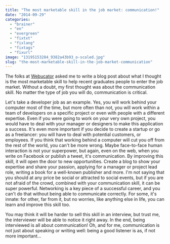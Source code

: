 ```yaml
---
title: "The most marketable skill in the job market: communication!"
date: "2014-09-29"
categories: 
  - "brainer"
  - "en"
  - "evergreen"
  - "fixtxt"
  - "fixlang"
  - "fixtags"
  - "fixurl"
image: "13195153284_9382a43b93_o-scaled.jpg"
slug: "the-most-marketable-skill-in-the-job-market-communication"
---
```


The folks at [Webucator](https://www.webucator.com/ "Webucator website") asked me to write a blog post about what I thought is the most marketable skill to help recent graduates people to enter the job market. Without a doubt, my first thought was about the communication skill. No matter the type of job you will do, communication is critical.

Let's take a developer job as an example. Yes, you will work behind your computer most of the time, but more often than not, you will work within a team of developers on a specific project or even with people with a different expertise. Even if you were going to work on your very own project, you would have to deal with your manager or designers to make this application a success. It's even more important if you decide to create a startup or go as a freelancer: you will have to deal with potential customers, or employees. If you think that working behind a computer will cut you off from the rest of the world, you can't be more wrong. Maybe face-to-face human interaction is not your superpower, but again, even on the web, when you write on Facebook or publish a tweet, it's communication. By improving this skill, it will open the door to new opportunities. Create a blog to show your expertise and share your passion, applying for a manager or project lead role, writing a book for a well-known publisher and more. I'm not saying that you should at any price be social or attracted to social events, but if you are not afraid of the crowd, combined with your communication skill, it can be super powerful. Networking is a key piece of a successful career, and you can't do that without being able to communicate correctly. For some, it's innate: for other, far from it, but no worries, like anything else in life, you can learn and improve this skill too.

You may think it will be harder to sell this skill in an interview, but trust me, the interviewer will be able to notice it right away. In the end, being interviewed is all about communication! Oh, and for me, communication is not just about speaking or writing well: being a good listener is as, if not more important...
